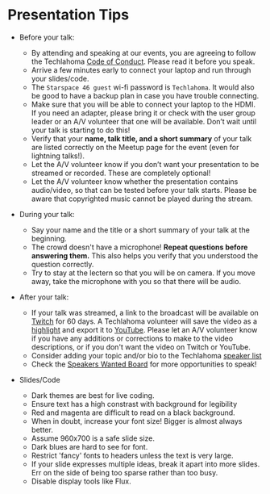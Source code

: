 # Presentation Tips
* Before your talk:
  * By attending and speaking at our events, you are agreeing to follow the Techlahoma [Code of Conduct](https://www.techlahoma.org/code-of-conduct). Please read it before you speak.
  * Arrive a few minutes early to connect your laptop and run through your slides/code.
  * The `Starspace 46 guest` wi-fi password is `Techlahoma`. It would also be good to have a backup plan in case you have trouble connecting.
  * Make sure that you will be able to connect your laptop to the HDMI. If you need an adapter, please bring it or check with the user group leader or an A/V volunteer that one will be available. Don’t wait until your talk is starting to do this!
  * Verify that your **name, talk title, and a short summary** of your talk are listed correctly on the Meetup page for the event (even for lightning talks!).
  * Let the A/V volunteer know if you don’t want your presentation to be streamed or recorded. These are completely optional!
  * Let the A/V volunteer know whether the presentation contains audio/video, so that can be tested before your talk starts. Please be aware that copyrighted music cannot be played during the stream.
* During your talk:
  * Say your name and the title or a short summary of your talk at the beginning.
  * The crowd doesn't have a microphone! **Repeat questions before answering them.** This also helps you verify that you understood the question correctly.
  * Try to stay at the lectern so that you will be on camera. If you move away, take the microphone with you so that there will be audio.
* After your talk:
  * If your talk was streamed, a link to the broadcast will be available on [Twitch](https://www.twitch.tv/techlahoma/videos/archive) for 60 days. A Techlahoma volunteer will save the video as a [highlight](https://www.twitch.tv/techlahoma/videos/highlight) and export it to [YouTube](https://youtube.com/c/techlahoma). Please let an A/V volunteer know if you have any additions or corrections to make to the video descriptions, or if you don't want the video on Twitch or YouTube.
  * Consider adding your topic and/or bio to the Techlahoma [speaker list](https://github.com/techlahoma/user-groups/blob/master/SPEAKERS-AND-TOPICS.md)
  * Check the [Speakers Wanted Board](https://speakers-wanted.techlahoma.org/) for more opportunities to speak!

* Slides/Code
  * Dark themes are best for live coding.
  * Ensure text has a high constrast with background for legibility
  * Red and magenta are difficult to read on a black background.
  * When in doubt, increase your font size! Bigger is almost always better.
  * Assume 960x700 is a safe slide size.
  * Dark blues are hard to see for font.
  * Restrict 'fancy' fonts to headers unless the text is very large.
  * If your slide expresses multiple ideas, break it apart into more slides. Err on the side of being too sparse rather than too busy.
  * Disable display tools like Flux.
